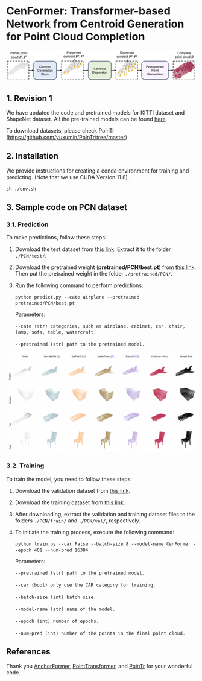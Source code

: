 # CenFormer: Transformer-based Network from Centroid Generation for Point Cloud Completion

![plot](./figs/overview.jpg)

## 1. Revision 1

We have updated the code and pretrained models for KITTI dataset and ShapeNet dataset. All the pre-trained models can be found [here](https://uowmailedu-my.sharepoint.com/:u:/r/personal/ttpn997_uowmail_edu_au/Documents/dataset/ATT-Net/pretrained.zip?csf=1&web=1&e=UeRTdU).

To download datasets, please check PoinTr (https://github.com/yuxumin/PoinTr/tree/master).

## 2. Installation

We provide instructions for creating a conda environment for training and predicting. (Note that we use CUDA Version 11.8).

```
sh ./env.sh
```

## 3. Sample code on PCN dataset

### 3.1. Prediction

To make predictions, follow these steps:

1. Download the test dataset from [this link](https://uowmailedu-my.sharepoint.com/:u:/r/personal/ttpn997_uowmail_edu_au/Documents/dataset/ATT-Net/test.tar.gz?csf=1&web=1&e=Sn6rpK). Extract it to the folder `./PCN/test/`.

2. Download the pretrained weight (**pretrained/PCN/best.pt**) from [this link](https://uowmailedu-my.sharepoint.com/:u:/r/personal/ttpn997_uowmail_edu_au/Documents/dataset/ATT-Net/pretrained.zip?csf=1&web=1&e=UeRTdU). Then put the pretrained weight in the folder `./pretrained/PCN/`.


3. Run the following command to perform predictions:

    ```
    python predict.py --cate airplane --pretrained pretrained/PCN/best.pt
    ```

    Parameters:

   ```
   --cate (str) categories, such as airplane, cabinet, car, chair, lamp, sofa, table, watercraft.
   
   --pretrained (str) path to the pretrained model.
   ```

![plot](./figs/PCN.png)

### 3.2. Training

To train the model, you need to follow these steps:

1. Download the validation dataset from [this link](https://uowmailedu-my.sharepoint.com/:u:/g/personal/ttpn997_uowmail_edu_au/EbxYcKtV_ahOpaAvq-A-9ZwBOqabr_5nddl7mWwhWJJ_Rw?e=FSiE7A).

2. Download the training dataset from [this link](https://uowmailedu-my.sharepoint.com/:u:/g/personal/ttpn997_uowmail_edu_au/EeffEPj7HgpGhkGQVshxqWwBRz6bGUjLmirj79GgFflyCA?e=HhemQE).

3. After downloading, extract the validation and training dataset files to the folders `./PCN/train/` and `./PCN/val/`, respectively.

4. To initiate the training process, execute the following command:

   ```
   python train.py --car False --batch-size 8 --model-name CenFormer --epoch 401 --num-pred 16384
   ```

   Parameters:
    
   ```
   --pretrained (str) path to the pretrained model.
    
   --car (bool) only use the CAR category for training.
    
   --batch-size (int) batch size.
    
   --model-name (str) name of the model.
    
   --epoch (int) number of epochs.
    
   --num-pred (int) number of the points in the final point cloud.
   ```
    
## References

Thank you [AnchorFormer](https://github.com/chenzhik/AnchorFormer), [PointTransformer](https://github.com/POSTECH-CVLab/point-transformer), and [PoinTr](https://github.com/yuxumin/PoinTr) for your wonderful code.

